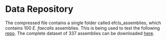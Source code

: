 # Data Repository

The compressed file contains a single folder called efcls_assemblies, which contains 100 *E. faecalis* assemblies. This is being used to test the following [repo](https://github.com/Sudaraka88/PAN-GWES). The complete dataset of 337 assemblies can be downloaded [here](https://uio-my.sharepoint.com/:u:/g/personal/sudarakm_uio_no/ET0J10TDy9VCiIS8ymLFYxYBrN0IqxsE83iJzUl-9_SWpQ?e=YpKoPg).